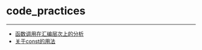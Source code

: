 # code_practices  
---
* [函数调用在汇编层次上的分析](https://github.com/baobaoyeye/code_practices/tree/master/call_func_at_assembly)
* [关于const的用法](https://github.com/baobaoyeye/code_practices/tree/master/const_practices)

